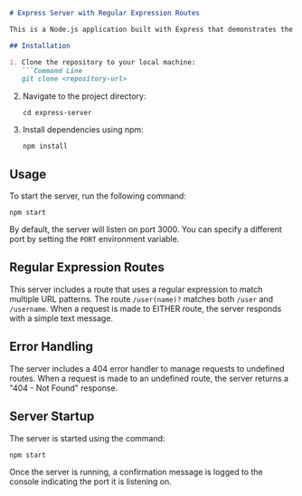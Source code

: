 
```markdown
# Express Server with Regular Expression Routes

This is a Node.js application built with Express that demonstrates the use of regular expression routes for handling different URL patterns.

## Installation

1. Clone the repository to your local machine:
   ```Command Line
   git clone <repository-url>
   ```

2. Navigate to the project directory:
   ```Command Line
   cd express-server
   ```

3. Install dependencies using npm:
   ```Command Line
   npm install
   ```

## Usage

To start the server, run the following command:
```Command Line
npm start
```

By default, the server will listen on port 3000. You can specify a different port by setting the `PORT` environment variable.

## Regular Expression Routes

This server includes a route that uses a regular expression to match multiple URL patterns. The route `/user(name)?` matches both `/user` and `/username`. When a request is made to EITHER route, the server responds with a simple text message.

## Error Handling

The server includes a 404 error handler to manage requests to undefined routes. When a request is made to an undefined route, the server returns a "404 - Not Found" response.

## Server Startup

The server is started using the command:
```Command Line
npm start
```

Once the server is running, a confirmation message is logged to the console indicating the port it is listening on.

```